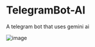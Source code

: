 # TelegramBot-AI
A telegram bot that uses gemini ai


![image](https://github.com/user-attachments/assets/b52c9c79-e340-4c87-93c0-248215a4faba)
